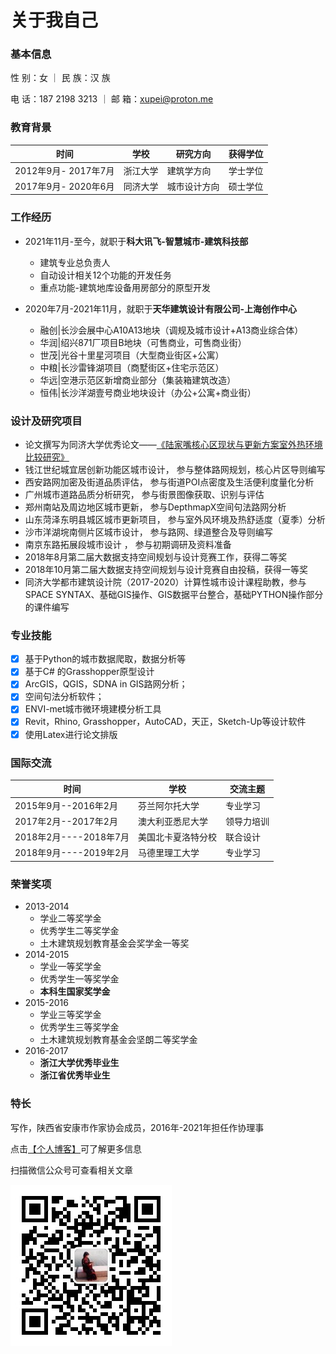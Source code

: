 # 关于我自己

### 基本信息

性  别：女                    ｜ 民  族：汉 族 
 
电  话：187 2198 3213         ｜ 邮  箱：xupei@proton.me

### 教育背景

| 时间 | 学校 | 研究方向 | 获得学位 |
|---------|---------|---------|---------|
| 2012年9月- 2017年7月    | 浙江大学     | 建筑学方向    |学士学位   |
| 2017年9月- 2020年6月    | 同济大学    | 城市设计方向    |硕士学位   |
       
### 工作经历
- 2021年11月-至今，就职于**科大讯飞-智慧城市-建筑科技部**
    - 建筑专业总负责人
    - 自动设计相关12个功能的开发任务
    - 重点功能-建筑地库设备用房部分的原型开发

- 2020年7月-2021年11月，就职于**天华建筑设计有限公司-上海创作中心**
    - 融创|长沙会展中心A10A13地块（调规及城市设计+A13商业综合体）
    - 华润|绍兴871厂项目B地块（可售商业，可售商业街）
    - 世茂|光谷十里星河项目（大型商业街区+公寓）
    - 中粮|长沙雷锋湖项目（商墅街区+住宅示范区）  
    - 华远|空港示范区新增商业部分（集装箱建筑改造）
    - 恒伟|长沙洋湖壹号商业地块设计（办公+公寓+商业街）

### 设计及研究项目
* 论文撰写为同济大学优秀论文——[《陆家嘴核心区现状与更新方案室外热环境比较研究》](paper1.pdf)
* 钱江世纪城宜居创新功能区城市设计，         参与整体路网规划，核心片区导则编写
* 西安路网加密及街道品质评估，           参与街道POI点密度及生活便利度量化分析
* 广州城市道路品质分析研究，                       参与街景图像获取、识别与评估
* 郑州南站及周边地区城市更新，                   参与DepthmapX空间句法路网分析
* 山东菏泽东明县城区城市更新项目，         参与室外风环境及热舒适度（夏季）分析
* 沙市洋湖垸南侧片区城市设计，                     参与路网、绿道整合及导则编写
* 南京东路拓展段城市设计 ，                              参与初期调研及资料准备
* 2018年8月第二届大数据支持空间规划与设计竞赛工作，获得二等奖
* 2018年10月第二届大数据支持空间规划与设计竞赛自由投稿，获得一等奖 
* 同济大学都市建筑设计院（2017-2020）计算性城市设计课程助教，参与SPACE SYNTAX、基础GIS操作、GIS数据平台整合，基础PYTHON操作部分的课件编写


### 专业技能 
- [x] 基于Python的城市数据爬取，数据分析等
- [x] 基于C# 的Grasshopper原型设计
- [x] ArcGIS，QGIS，SDNA in GIS路网分析；
- [x] 空间句法分析软件；
- [x] ENVI-met城市微环境建模分析工具
- [x] Revit，Rhino, Grasshopper，AutoCAD，天正，Sketch-Up等设计软件
- [x] 使用Latex进行论文排版

### 国际交流

| 时间 | 学校 | 交流主题 |
|---------|---------|---------|
| 2015年9月--2016年2月 | 芬兰阿尔托大学     | 专业学习    |
| 2017年2月--2017年2月 | 澳大利亚悉尼大学    | 领导力培训    |
| 2018年2月----2018年7月 | 美国北卡夏洛特分校    | 联合设计    |
| 2018年9月----2019年2月 | 马德里理工大学    | 专业学习    |
                

### 荣誉奖项
- 2013-2014  
    - 学业二等奖学金    
    - 优秀学生二等奖学金   
    - 土木建筑规划教育基金会奖学金一等奖
- 2014-2015  
    - 学业一等奖学金 
    - 优秀学生一等奖学金  
    - **本科生国家奖学金**
- 2015-2016  
    - 学业三等奖学金  
    - 优秀学生三等奖学金
    - 土木建筑规划教育基金会坚朗二等奖学金
- 2016-2017  
    - **浙江大学优秀毕业生**    
    - **浙江省优秀毕业生**

### 特长
写作，陕西省安康市作家协会成员，2016年-2021年担任作协理事

点击[【个人博客】](https://xupeiziyan.github.io)可了解更多信息

扫描微信公众号可查看相关文章

![微信二维码](QR.jpg)
